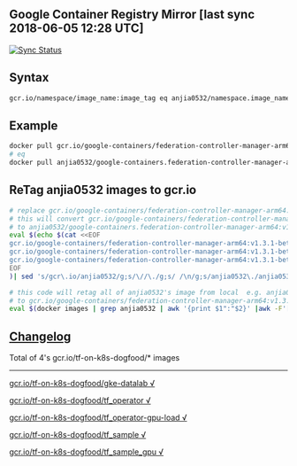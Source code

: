 Google Container Registry Mirror [last sync 2018-06-05 12:28 UTC]
-------

[![Sync Status](https://travis-ci.org/anjia0532/gcr.io_mirror.svg?branch=sync)](https://travis-ci.org/anjia0532/gcr.io_mirror)

Syntax
-------

```bash
gcr.io/namespace/image_name:image_tag eq anjia0532/namespace.image_name:image_tag
```

Example
-------

```bash
docker pull gcr.io/google-containers/federation-controller-manager-arm64:v1.3.1-beta.1 
# eq 
docker pull anjia0532/google-containers.federation-controller-manager-arm64:v1.3.1-beta.1
```

ReTag anjia0532 images to gcr.io 
-------

```bash
# replace gcr.io/google-containers/federation-controller-manager-arm64:v1.3.1-beta.1 to real image
# this will convert gcr.io/google-containers/federation-controller-manager-arm64:v1.3.1-beta.1 
# to anjia0532/google-containers.federation-controller-manager-arm64:v1.3.1-beta.1 and pull 
eval $(echo $(cat <<EOF
gcr.io/google-containers/federation-controller-manager-arm64:v1.3.1-beta.1
gcr.io/google-containers/federation-controller-manager-arm64:v1.3.1-beta.1
gcr.io/google-containers/federation-controller-manager-arm64:v1.3.1-beta.1
EOF
)| sed 's/gcr\.io/anjia0532/g;s/\//\./g;s/ /\n/g;s/anjia0532\./anjia0532\//g' | uniq | awk '{print "docker pull "$1";"}')

# this code will retag all of anjia0532's image from local  e.g. anjia0532/google-containers.federation-controller-manager-arm64:v1.3.1-beta.1 
# to gcr.io/google-containers/federation-controller-manager-arm64:v1.3.1-beta.1
eval $(docker images | grep anjia0532 | awk '{print $1":"$2}' |awk -F'[/.:]' '{printf "docker tag %s/%s.%s:%s gcr.io/%s/%s:%s;\n",$1,$2,$3,$4,$2,$3,$4}')
```

[Changelog](./CHANGES.md)
-------

Total of 4's gcr.io/tf-on-k8s-dogfood/* images

-------


[gcr.io/tf-on-k8s-dogfood/gke-datalab √](https://hub.docker.com/r/anjia0532/tf-on-k8s-dogfood.gke-datalab/tags/)

[gcr.io/tf-on-k8s-dogfood/tf_operator √](https://hub.docker.com/r/anjia0532/tf-on-k8s-dogfood.tf_operator/tags/)

[gcr.io/tf-on-k8s-dogfood/tf_operator-gpu-load √](https://hub.docker.com/r/anjia0532/tf-on-k8s-dogfood.tf_operator-gpu-load/tags/)

[gcr.io/tf-on-k8s-dogfood/tf_sample √](https://hub.docker.com/r/anjia0532/tf-on-k8s-dogfood.tf_sample/tags/)

[gcr.io/tf-on-k8s-dogfood/tf_sample_gpu √](https://hub.docker.com/r/anjia0532/tf-on-k8s-dogfood.tf_sample_gpu/tags/)

